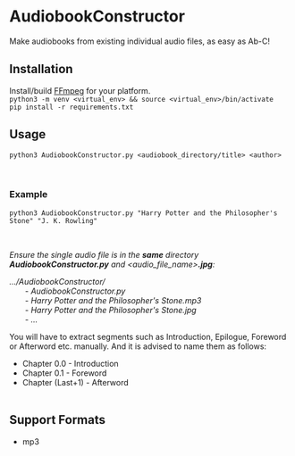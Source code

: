 # AudiobookConstructor
Make audiobooks from existing individual audio files, as easy as Ab-C!


## Installation
Install/build [FFmpeg](https://ffmpeg.org) for your platform.<br>
`python3 -m venv <virtual_env> && source <virtual_env>/bin/activate`<br>
`pip install -r requirements.txt`<br>

## Usage

`python3 AudiobookConstructor.py <audiobook_directory/title> <author>`

<br>

### Example

`python3 AudiobookConstructor.py "Harry Potter and the Philosopher's Stone" "J. K. Rowling"`

<br>

_Ensure the single audio file is in the **same** directory **AudiobookConstructor.py** and <audio_file_name>**.jpg**:_

_.../AudiobookConstructor/_<br>
&emsp;&emsp;- _AudiobookConstructor.py_<br>
&emsp;&emsp;- _Harry Potter and the Philosopher's Stone.mp3_<br>
&emsp;&emsp;- _Harry Potter and the Philosopher's Stone.jpg_<br>
&emsp;&emsp;- _..._<br>

You will have to extract segments such as Introduction, Epilogue, Foreword or Afterword etc. manually. And it is advised to name them as follows:
* Chapter 0.0 - Introduction
* Chapter 0.1 - Foreword
* Chapter (Last+1) - Afterword
<br><br>

<!-- _**Note**: The processing time will often roughly equate to the length of the audio file._ -->

## Support Formats
* mp3<br>
<!-- * m4a<br> -->